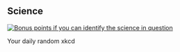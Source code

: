## Science
[![Bonus points if you can identify the science in question](https://imgs.xkcd.com/comics/science.jpg)](https://xkcd.com/54/ "Bonus points if you can identify the science in question")

Your daily random xkcd

